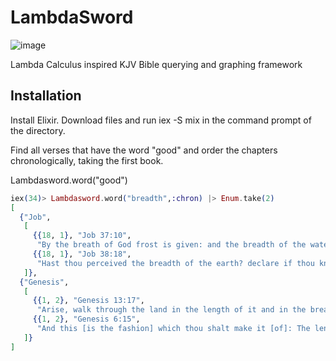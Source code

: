 # LambdaSword

![image](https://github.com/user-attachments/assets/c22e37ed-efc6-46f2-afd3-b780dc2f042c)

Lambda Calculus inspired KJV Bible querying and graphing framework

## Installation

Install Elixir.
Download files and run iex -S mix in the command prompt of the directory.

Find all verses that have the word "good" and order the chapters chronologically, taking the first book.

Lambdasword.word("good")

```elixir
iex(34)> Lambdasword.word("breadth",:chron) |> Enum.take(2)
[
  {"Job",
   [
     {{18, 1}, "Job 37:10",
      "By the breath of God frost is given: and the breadth of the waters is straitened."},
     {{18, 1}, "Job 38:18",
      "Hast thou perceived the breadth of the earth? declare if thou knowest it all."}
   ]},
  {"Genesis",
   [
     {{1, 2}, "Genesis 13:17",
      "Arise, walk through the land in the length of it and in the breadth of it; for I will give it unto thee."},
     {{1, 2}, "Genesis 6:15",
      "And this [is the fashion] which thou shalt make it [of]: The length of the ark [shall be] three hundred cubits, the breadth of it fifty cubits, and the height of it thirty cubits."}
   ]}
]
```
